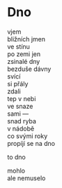 Dno
===

vjem  
bližních jmen  
ve stínu  
po zemi jen  
zsinalé dny  
bezduše dávny  
svící  
si přály  
zdali  
tep v nebi  
ve snaze  
sami —  
snad ryba  
v nádobě  
co svými roky  
propíjí se na dno

to dno

mohlo  
ale nemuselo


